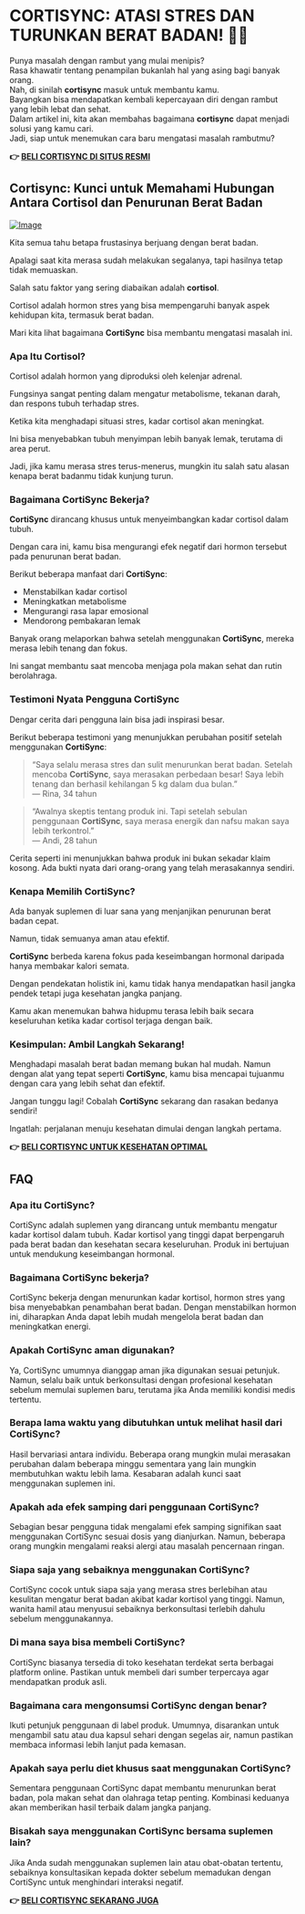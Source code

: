 # CORTISYNC: ATASI STRES DAN TURUNKAN BERAT BADAN! 💪✨

Punya masalah dengan rambut yang mulai menipis?  
Rasa khawatir tentang penampilan bukanlah hal yang asing bagi banyak orang.  
Nah, di sinilah **cortisync** masuk untuk membantu kamu.  
Bayangkan bisa mendapatkan kembali kepercayaan diri dengan rambut yang lebih lebat dan sehat.  
Dalam artikel ini, kita akan membahas bagaimana **cortisync** dapat menjadi solusi yang kamu cari.  
Jadi, siap untuk menemukan cara baru mengatasi masalah rambutmu?



**👉 [BELI CORTISYNC DI SITUS RESMI](https://gchaffi.com/u3VQ8EXj)**

## Cortisync: Kunci untuk Memahami Hubungan Antara Cortisol dan Penurunan Berat Badan

[![Image](https://www2.sellhealth.com/239/cortisync_logo.jpg)](https://gchaffi.com/u3VQ8EXj)

Kita semua tahu betapa frustasinya berjuang dengan berat badan. 

Apalagi saat kita merasa sudah melakukan segalanya, tapi hasilnya tetap tidak memuaskan. 

Salah satu faktor yang sering diabaikan adalah **cortisol**.

Cortisol adalah hormon stres yang bisa mempengaruhi banyak aspek kehidupan kita, termasuk berat badan. 

Mari kita lihat bagaimana **CortiSync** bisa membantu mengatasi masalah ini.

### Apa Itu Cortisol?

Cortisol adalah hormon yang diproduksi oleh kelenjar adrenal. 

Fungsinya sangat penting dalam mengatur metabolisme, tekanan darah, dan respons tubuh terhadap stres.

Ketika kita menghadapi situasi stres, kadar cortisol akan meningkat. 

Ini bisa menyebabkan tubuh menyimpan lebih banyak lemak, terutama di area perut.

Jadi, jika kamu merasa stres terus-menerus, mungkin itu salah satu alasan kenapa berat badanmu tidak kunjung turun.

### Bagaimana CortiSync Bekerja?

**CortiSync** dirancang khusus untuk menyeimbangkan kadar cortisol dalam tubuh. 

Dengan cara ini, kamu bisa mengurangi efek negatif dari hormon tersebut pada penurunan berat badan. 

Berikut beberapa manfaat dari **CortiSync**:

- Menstabilkan kadar cortisol
- Meningkatkan metabolisme
- Mengurangi rasa lapar emosional
- Mendorong pembakaran lemak

Banyak orang melaporkan bahwa setelah menggunakan **CortiSync**, mereka merasa lebih tenang dan fokus. 

Ini sangat membantu saat mencoba menjaga pola makan sehat dan rutin berolahraga.

### Testimoni Nyata Pengguna CortiSync

Dengar cerita dari pengguna lain bisa jadi inspirasi besar. 

Berikut beberapa testimoni yang menunjukkan perubahan positif setelah menggunakan **CortiSync**:

> “Saya selalu merasa stres dan sulit menurunkan berat badan. Setelah mencoba **CortiSync**, saya merasakan perbedaan besar! Saya lebih tenang dan berhasil kehilangan 5 kg dalam dua bulan.”  
> — Rina, 34 tahun

> “Awalnya skeptis tentang produk ini. Tapi setelah sebulan penggunaan **CortiSync**, saya merasa energik dan nafsu makan saya lebih terkontrol.”  
> — Andi, 28 tahun

Cerita seperti ini menunjukkan bahwa produk ini bukan sekadar klaim kosong. Ada bukti nyata dari orang-orang yang telah merasakannya sendiri.

### Kenapa Memilih CortiSync?

Ada banyak suplemen di luar sana yang menjanjikan penurunan berat badan cepat. 

Namun, tidak semuanya aman atau efektif.

**CortiSync** berbeda karena fokus pada keseimbangan hormonal daripada hanya membakar kalori semata.

Dengan pendekatan holistik ini, kamu tidak hanya mendapatkan hasil jangka pendek tetapi juga kesehatan jangka panjang.

Kamu akan menemukan bahwa hidupmu terasa lebih baik secara keseluruhan ketika kadar cortisol terjaga dengan baik.

### Kesimpulan: Ambil Langkah Sekarang!

Menghadapi masalah berat badan memang bukan hal mudah. Namun dengan alat yang tepat seperti **CortiSync**, kamu bisa mencapai tujuanmu dengan cara yang lebih sehat dan efektif.

Jangan tunggu lagi! Cobalah **CortiSync** sekarang dan rasakan bedanya sendiri!

Ingatlah: perjalanan menuju kesehatan dimulai dengan langkah pertama.



**👉 [BELI CORTISYNC UNTUK KESEHATAN OPTIMAL](https://gchaffi.com/u3VQ8EXj)**

## FAQ

### Apa itu CortiSync?
CortiSync adalah suplemen yang dirancang untuk membantu mengatur kadar kortisol dalam tubuh. Kadar kortisol yang tinggi dapat berpengaruh pada berat badan dan kesehatan secara keseluruhan. Produk ini bertujuan untuk mendukung keseimbangan hormonal.

### Bagaimana CortiSync bekerja?
CortiSync bekerja dengan menurunkan kadar kortisol, hormon stres yang bisa menyebabkan penambahan berat badan. Dengan menstabilkan hormon ini, diharapkan Anda dapat lebih mudah mengelola berat badan dan meningkatkan energi.

### Apakah CortiSync aman digunakan?
Ya, CortiSync umumnya dianggap aman jika digunakan sesuai petunjuk. Namun, selalu baik untuk berkonsultasi dengan profesional kesehatan sebelum memulai suplemen baru, terutama jika Anda memiliki kondisi medis tertentu.

### Berapa lama waktu yang dibutuhkan untuk melihat hasil dari CortiSync?
Hasil bervariasi antara individu. Beberapa orang mungkin mulai merasakan perubahan dalam beberapa minggu sementara yang lain mungkin membutuhkan waktu lebih lama. Kesabaran adalah kunci saat menggunakan suplemen ini.

### Apakah ada efek samping dari penggunaan CortiSync?
Sebagian besar pengguna tidak mengalami efek samping signifikan saat menggunakan CortiSync sesuai dosis yang dianjurkan. Namun, beberapa orang mungkin mengalami reaksi alergi atau masalah pencernaan ringan.

### Siapa saja yang sebaiknya menggunakan CortiSync?
CortiSync cocok untuk siapa saja yang merasa stres berlebihan atau kesulitan mengatur berat badan akibat kadar kortisol yang tinggi. Namun, wanita hamil atau menyusui sebaiknya berkonsultasi terlebih dahulu sebelum menggunakannya.

### Di mana saya bisa membeli CortiSync?
CortiSync biasanya tersedia di toko kesehatan terdekat serta berbagai platform online. Pastikan untuk membeli dari sumber terpercaya agar mendapatkan produk asli.

### Bagaimana cara mengonsumsi CortiSync dengan benar?
Ikuti petunjuk penggunaan di label produk. Umumnya, disarankan untuk mengambil satu atau dua kapsul sehari dengan segelas air, namun pastikan membaca informasi lebih lanjut pada kemasan.

### Apakah saya perlu diet khusus saat menggunakan CortiSync?
Sementara penggunaan CortiSync dapat membantu menurunkan berat badan, pola makan sehat dan olahraga tetap penting. Kombinasi keduanya akan memberikan hasil terbaik dalam jangka panjang.

### Bisakah saya menggunakan CortiSync bersama suplemen lain?
Jika Anda sudah menggunakan suplemen lain atau obat-obatan tertentu, sebaiknya konsultasikan kepada dokter sebelum memadukan dengan CortiSync untuk menghindari interaksi negatif.



**👉 [BELI CORTISYNC SEKARANG JUGA](https://gchaffi.com/u3VQ8EXj)**